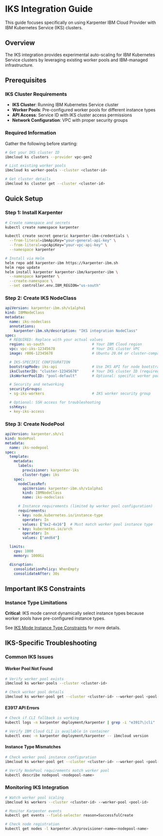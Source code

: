 # IKS Integration Guide

This guide focuses specifically on using Karpenter IBM Cloud Provider with IBM Kubernetes Service (IKS) clusters.

## Overview

The IKS integration provides experimental auto-scaling for IBM Kubernetes Service clusters by leveraging existing worker pools and IBM-managed infrastructure.

## Prerequisites

### IKS Cluster Requirements
- **IKS Cluster**: Running IBM Kubernetes Service cluster
- **Worker Pools**: Pre-configured worker pools for different instance types
- **API Access**: Service ID with IKS cluster access permissions
- **Network Configuration**: VPC with proper security groups

### Required Information
Gather the following before starting:
```bash
# Get your IKS cluster ID
ibmcloud ks clusters --provider vpc-gen2

# List existing worker pools
ibmcloud ks worker-pools --cluster <cluster-id>

# Get cluster details
ibmcloud ks cluster get --cluster <cluster-id>
```

## Quick Setup

### Step 1: Install Karpenter
```bash
# Create namespace and secrets
kubectl create namespace karpenter

kubectl create secret generic karpenter-ibm-credentials \
  --from-literal=ibmApiKey="your-general-api-key" \
  --from-literal=vpcApiKey="your-vpc-api-key" \
  --namespace karpenter

# Install via Helm
helm repo add karpenter-ibm https://karpenter-ibm.sh
helm repo update
helm install karpenter karpenter-ibm/karpenter-ibm \
  --namespace karpenter \
  --create-namespace \
  --set controller.env.IBM_REGION="us-south"
```

### Step 2: Create IKS NodeClass
```yaml
apiVersion: karpenter-ibm.sh/v1alpha1
kind: IBMNodeClass
metadata:
  name: iks-nodeclass
  annotations:
    karpenter-ibm.sh/description: "IKS integration NodeClass"
spec:
  # REQUIRED: Replace with your actual values
  region: us-south                      # Your IBM Cloud region
  vpc: vpc-iks-12345678                 # Your IKS cluster VPC
  image: r006-12345678                  # Ubuntu 20.04 or cluster-compatible image

  # IKS-SPECIFIC CONFIGURATION
  bootstrapMode: iks-api                # Use IKS API for node bootstrapping
  iksClusterID: "cluster-12345678"      # Your IKS cluster ID (required for iks-api mode)
  iksWorkerPoolID: "pool-default"       # Optional: specific worker pool

  # Security and networking
  securityGroups:
  - sg-iks-workers                      # IKS worker security group

  # Optional: SSH access for troubleshooting
  sshKeys:
  - key-iks-access
```

### Step 3: Create NodePool
```yaml
apiVersion: karpenter.sh/v1
kind: NodePool
metadata:
  name: iks-nodepool
spec:
  template:
    metadata:
      labels:
        provisioner: karpenter-iks
        cluster-type: iks
    spec:
      nodeClassRef:
        apiVersion: karpenter-ibm.sh/v1alpha1
        kind: IBMNodeClass
        name: iks-nodeclass

      # Instance requirements (limited by worker pool configuration)
      requirements:
      - key: node.kubernetes.io/instance-type
        operator: In
        values: ["bx2-4x16"]  # Must match worker pool instance type
      - key: kubernetes.io/arch
        operator: In
        values: ["amd64"]

  limits:
    cpu: 1000
    memory: 1000Gi

  disruption:
    consolidationPolicy: WhenEmpty
    consolidateAfter: 30s
```

## Important IKS Constraints

### Instance Type Limitations
**Critical**: IKS mode cannot dynamically select instance types because worker pools have pre-configured instance types.

See [IKS Mode Instance Type Constraints](limitations.md#iks-mode-instance-type-constraints) for more details.

## IKS-Specific Troubleshooting

### Common IKS Issues

#### Worker Pool Not Found
```bash
# Verify worker pool exists
ibmcloud ks worker-pools --cluster <cluster-id>

# Check worker pool details
ibmcloud ks worker-pool get --cluster <cluster-id> --worker-pool <pool-id>
```

#### E3917 API Errors
```bash
# Check if CLI fallback is working
kubectl logs -n karpenter deployment/karpenter | grep -i "e3917\|cli"

# Verify IBM Cloud CLI is available in container
kubectl exec -n karpenter deployment/karpenter -- ibmcloud version
```

#### Instance Type Mismatches
```bash
# Check worker pool instance configuration
ibmcloud ks worker-pool get --cluster <cluster-id> --worker-pool <pool-id> --output json

# Verify NodePool requirements match worker pool
kubectl describe nodepool <nodepool-name>
```

### Monitoring IKS Integration
```bash
# Watch worker pool scaling
ibmcloud ks workers --cluster <cluster-id> --worker-pool <pool-id>

# Monitor Karpenter events
kubectl get events --field-selector reason=SuccessfulCreate

# Check node registration
kubectl get nodes -l karpenter.sh/provisioner-name=<nodepool-name>
```
